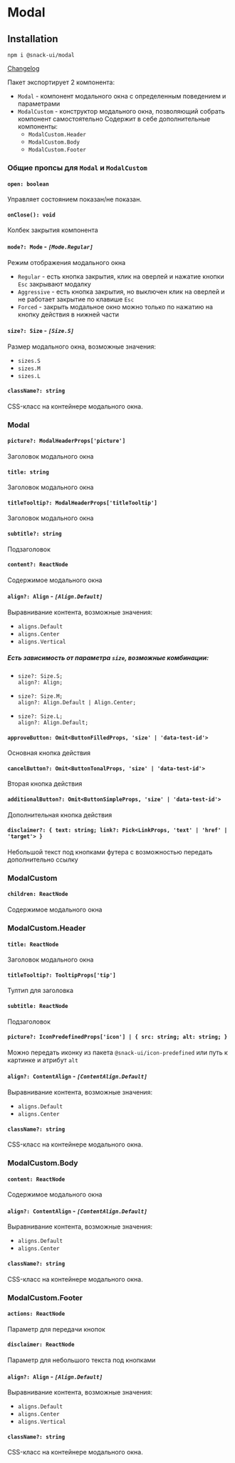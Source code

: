 # Modal

## Installation
`npm i @snack-ui/modal`

[Changelog](./CHANGELOG.md)

Пакет экспортирует 2 компонента:
- `Modal` - компонент модального окна с определенным поведением и параметрами
- `ModalCustom` - конструктор модального окна, позволяющий собрать компонент самостоятельно
  Содержит в себе дополнительные компоненты:
  - `ModalCustom.Header`
  - `ModalCustom.Body`
  - `ModalCustom.Footer`

### Общие пропсы для `Modal` и `ModalCustom`

#### **`open: boolean`**
Управляет состоянием показан/не показан.

#### **`onClose(): void`**
Колбек закрытия компонента

#### **`mode?: Mode`** - *`[Mode.Regular]`*
Режим отображения модального окна
  - `Regular` - есть кнопка закрытия, клик на оверлей и нажатие кнопки `Esc` закрывают модалку
  - `Aggressive` - есть кнопка закрытия, но выключен клик на оверлей и не работает закрытие по клавише `Esc`
  - `Forced` - закрыть модальное окно можно только по нажатию на кнопку действия в нижней части

#### **`size?: Size`** - *`[Size.S]`*
Размер модального окна, возможные значения:
  - `sizes.S`
  - `sizes.M`
  - `sizes.L`

#### **`className?: string`**
CSS-класс на контейнере модального окна.


### Modal

#### **`picture?: ModalHeaderProps['picture']`**
Заголовок модального окна

#### **`title: string`**
Заголовок модального окна

#### **`titleTooltip?: ModalHeaderProps['titleTooltip']`**
Заголовок модального окна

#### **`subtitle?: string`**
Подзаголовок

#### **`content?: ReactNode`**
Содержимое модального окна

#### **`align?: Align`** - *`[Align.Default]`*
Выравнивание контента, возможные значения:
  - `aligns.Default`
  - `aligns.Center`
  - `aligns.Vertical`

##### Есть зависимость от параметра `size`, возможные комбинации:
  - ```
    size?: Size.S;
    align?: Align;
    ```
  - ```
    size?: Size.M;
    align?: Align.Default | Align.Center;
    ```
  - ```
    size?: Size.L;
    align?: Align.Default;
    ```


#### **`approveButton: Omit<ButtonFilledProps, 'size' | 'data-test-id'>`**
Основная кнопка действия

#### **`cancelButton?: Omit<ButtonTonalProps, 'size' | 'data-test-id'>`**
Вторая кнопка действия

#### **`additionalButton?: Omit<ButtonSimpleProps, 'size' | 'data-test-id'>`**
Дополнительная кнопка действия

#### **`disclaimer?: { text: string; link?: Pick<LinkProps, 'text' | 'href' | 'target'> }`**
Небольшой текст под кнопками футера с возможностью передать дополнительно ссылку


### ModalCustom

#### **`children: ReactNode`**
Содержимое модального окна


### ModalCustom.Header

#### **`title: ReactNode`**
Заголовок модального окна

#### **`titleTooltip?: TooltipProps['tip']`**
Тултип для заголовка

#### **`subtitle: ReactNode`**
Подзаголовок

#### **`picture?: IconPredefinedProps['icon'] | { src: string; alt: string; }`**
Можно передать иконку из пакета `@snack-ui/icon-predefined`
или путь к картинке и атрибут `alt`

#### **`align?: ContentAlign`** - *`[ContentAlign.Default]`*
Выравнивание контента, возможные значения:
  - `aligns.Default`
  - `aligns.Center`

#### **`className?: string`**
CSS-класс на контейнере модального окна.


### ModalCustom.Body

#### **`content: ReactNode`**
Содержимое модального окна

#### **`align?: ContentAlign`** - *`[ContentAlign.Default]`*
Выравнивание контента, возможные значения:
  - `aligns.Default`
  - `aligns.Center`

#### **`className?: string`**
CSS-класс на контейнере модального окна.


### ModalCustom.Footer

#### **`actions: ReactNode`**
Параметр для передачи кнопок

#### **`disclaimer: ReactNode`**
Параметр для небольшого текста под кнопками

#### **`align?: Align`** - *`[Align.Default]`*
Выравнивание контента, возможные значения:
  - `aligns.Default`
  - `aligns.Center`
  - `aligns.Vertical`

#### **`className?: string`**
CSS-класс на контейнере модального окна.
